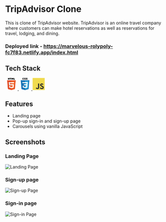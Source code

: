 
# TripAdvisor Clone

This is clone of TripAdvisor website. TripAdvisor is an online travel company where customers can make hotel reservations as well as reservations for travel, lodging, and dining.

### Deployed link - https://marvelous-rolypoly-fc7f83.netlify.app/index.html


## Tech Stack
<a href="#"> <img src="https://raw.githubusercontent.com/devicons/devicon/master/icons/html5/html5-original-wordmark.svg" alt="html5" width="40" height="40"/> </a> <a href="#"> <img src="https://raw.githubusercontent.com/devicons/devicon/master/icons/css3/css3-original-wordmark.svg" alt="css3" width="40" height="40"/> </a> <a href="#"> <img src="https://raw.githubusercontent.com/devicons/devicon/master/icons/javascript/javascript-original.svg" alt="javascript" width="40" height="40"/> </a>


## Features

- Landing page
- Pop-up sign-in and sign-up page
- Carousels using vanilla JavaScript


## Screenshots
### Landing Page
![Landing Page](https://github.com/RutuvikP/adaptable-spoon-4476/assets/115460351/8ad78b25-47f5-49b6-b8c4-a4e18a9e51be)

### Sign-up page
![Sign-up Page](https://github.com/RutuvikP/adaptable-spoon-4476/assets/115460351/3fa1e134-c342-4d88-8cdc-1dc432639366)

### Sign-in page
![Sign-in Page](https://github.com/RutuvikP/adaptable-spoon-4476/assets/115460351/acb25b06-b887-4555-b4b7-7451ee015f4e) 

